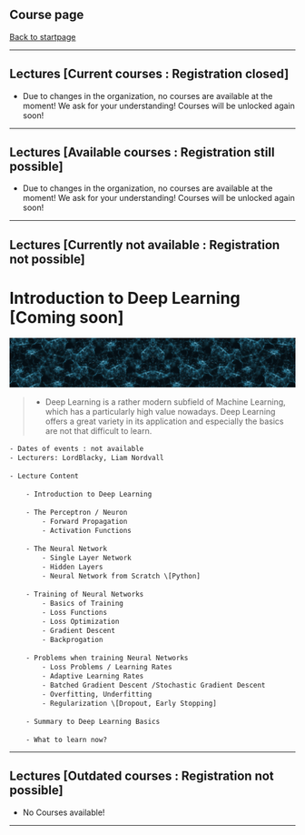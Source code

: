 ## Course page

[Back to startpage](/index.md)

---
## Lectures \[Current courses : Registration closed]


-  Due to changes in the organization, no courses are available at the moment! We ask for your understanding! Courses will be unlocked again soon!

---

## Lectures \[Available courses : Registration still possible]

-  Due to changes in the organization, no courses are available at the moment! We ask for your understanding! Courses will be unlocked again soon!

---

## Lectures [Currently not available : Registration not possible]

# Introduction to Deep Learning \[Coming soon]

 ![Introduction to Deep Learning Wallaper](/images/neural_a.png)

> - Deep Learning is a rather modern subfield of Machine Learning, which has a particularly high value nowadays. Deep Learning offers a great variety in its application and especially the basics are not that difficult to learn.

    - Dates of events : not available
    - Lecturers: LordBlacky, Liam Nordvall

    - Lecture Content

        - Introduction to Deep Learning

        - The Perceptron / Neuron
            - Forward Propagation
            - Activation Functions
        
        - The Neural Network
            - Single Layer Network
            - Hidden Layers
            - Neural Network from Scratch \[Python]
        
        - Training of Neural Networks
            - Basics of Training
            - Loss Functions
            - Loss Optimization
            - Gradient Descent
            - Backprogation

        - Problems when training Neural Networks
            - Loss Problems / Learning Rates
            - Adaptive Learning Rates
            - Batched Gradient Descent /Stochastic Gradient Descent
            - Overfitting, Underfitting
            - Regularization \[Dropout, Early Stopping]
        
        - Summary to Deep Learning Basics

        - What to learn now?


---

## Lectures \[Outdated courses : Registration not possible]

- No Courses available!

---